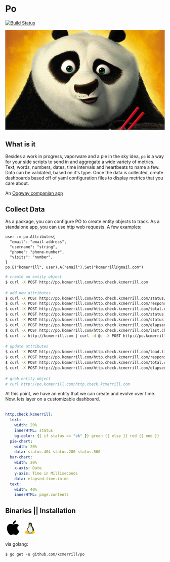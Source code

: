 # Po

[![Build Status](https://travis-ci.org/kcmerrill/po.svg?branch=master)](https://travis-ci.org/kcmerrill/po)

![po](po.jpg)

## What is it

Besides a work in progress, vaporware and a pie in the sky idea, `po` is a way for your side scripts to send in and aggregate a wide variety of metrics. Text, words, numbers, dates, time intervals and heartbeats to name a few. Data can be validated, based on it's type. Once the data is collected, create dashboards based off of yaml configuration files to display metrics that you care about. 

An [Oogway companian app](https://github.com/kcmerrill/oogway)

## Collect Data

As a package, you can configure PO to create entity objects to track. As a standalone app, you can use http web requests. A few examples:

```golang
user := po.Attributes{
  "email": "email-address",
  "username": "string",
  "phone": "phone-number",
  "visits": "number",
}
po.E("kcmerrill", user).A("email").Set("kcmerrill@gmail.com")
```

```sh
# create an entity object
$ curl -X POST http://po.kcmerrill.com/http.check.kcmerrill.com

# add new attributes
$ curl -X POST http://po.kcmerrill.com/http.check.kcmerrill.com/status/string/ok
$ curl -X POST http://po.kcmerrill.com/http.check.kcmerrill.com/response.code/number/200
$ curl -X POST http://po.kcmerrill.com/http.check.kcmerrill.com/total.checks/number/0
$ curl -X POST http://po.kcmerrill.com/http.check.kcmerrill.com/status.404/number/0
$ curl -X POST http://po.kcmerrill.com/http.check.kcmerrill.com/status.200/number/0
$ curl -X POST http://po.kcmerrill.com/http.check.kcmerrill.com/elapsed.time.in.ms/list/1
$ curl -X POST http://po.kcmerrill.com/http.check.kcmerrill.com/last.checked/date/now
$ curl -v http://kcmerrill.com | curl -d @- -X POST http://po.kcmerrill.com/http.check.kcmerrill.com/page.contents/text

# update attributes
$ curl -X POST http://po.kcmerrill.com/http.check.kcmerrill.com/load.time/1s
$ curl -X POST http://po.kcmerrill.com/http.check.kcmerrill.com/response.code/302
$ curl -X POST http://po.kcmerrill.com/http.check.kcmerrill.com/total.checks/increment
$ curl -X POST http://po.kcmerrill.com/http.check.kcmerrill.com/elapsed.time.in.ms/3

# grab entity object
# curl http://po.kcmerrill.com/http.check.kcmerrill.com
```

At this point, we have an entity that we can create and evolve over time. Now, lets layer on a customizable dashboard. 

```yaml

http.check.kcmerrill:
  text: 
    width: 20%
    innerHTML: status
    bg-color: {{ if status == "ok" }} green {{ else }} red {{ end }}
  pie-chart:
    width: 20%
    data: status.404 status.200 status.500
  bar-chart:
    width: 20%
    x-axis: Date
    y-axis: Time in Milliseconds
    data: elapsed.time.in.ms
  text: 
    width: 40%
    innerHTML: page.contents
```

## Binaries || Installation

[![MacOSX](https://raw.githubusercontent.com/kcmerrill/go-dist/master/assets/apple_logo.png "Mac OSX")](http://go-dist.kcmerrill.com/kcmerrill/po/mac/amd64) [![Linux](https://raw.githubusercontent.com/kcmerrill/go-dist/master/assets/linux_logo.png "Linux")](http://go-dist.kcmerrill.com/kcmerrill/po/linux/amd64)

via golang:

`$ go get -u github.com/kcmerrill/po`
